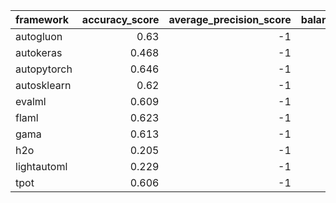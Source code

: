 | framework   |   accuracy_score |   average_precision_score |   balanced_accuracy_score |   cohen_kappa_score |   f1_score_macro |   f1_score_micro |   f1_score_weighted |   matthews_corrcoef |   precision_score |   recall_score |   roc_auc_score | training_time   | test_time   |
|:------------|-----------------:|--------------------------:|--------------------------:|--------------------:|-----------------:|-----------------:|--------------------:|--------------------:|------------------:|---------------:|----------------:|:----------------|:------------|
| autogluon   |            0.63  |                        -1 |                     0.535 |               0.511 |            0.551 |            0.63  |               0.623 |               0.513 |                -1 |             -1 |              -1 | 00:00:12        | 00:00:00    |
| autokeras   |            0.468 |                        -1 |                     0.535 |               0.319 |            0.514 |            0.468 |               0.457 |               0.326 |                -1 |             -1 |              -1 | 00:01:00        | 00:00:00    |
| autopytorch |            0.646 |                        -1 |                     0.601 |               0.533 |            0.617 |            0.646 |               0.638 |               0.534 |                -1 |             -1 |              -1 | 00:10:46        | 00:00:05    |
| autosklearn |            0.62  |                        -1 |                     0.588 |               0.501 |            0.584 |            0.62  |               0.613 |               0.502 |                -1 |             -1 |              -1 | 00:13:22        | 00:00:00    |
| evalml      |            0.609 |                        -1 |                     0.583 |               0.486 |            0.574 |            0.609 |               0.601 |               0.489 |                -1 |             -1 |              -1 | 00:10:01        | 00:00:00    |
| flaml       |            0.623 |                        -1 |                     0.59  |               0.505 |            0.566 |            0.623 |               0.614 |               0.507 |                -1 |             -1 |              -1 | 00:10:00        | 00:00:00    |
| gama        |            0.613 |                        -1 |                     0.601 |               0.493 |            0.601 |            0.613 |               0.604 |               0.493 |                -1 |             -1 |              -1 | 00:08:59        | 00:00:00    |
| h2o         |            0.205 |                        -1 |                     0.075 |              -0.132 |            0.059 |            0.205 |               0.161 |              -0.144 |                -1 |             -1 |              -1 | 00:10:06        | 00:00:00    |
| lightautoml |            0.229 |                        -1 |                     0.117 |               0.034 |            0.107 |            0.229 |               0.214 |               0.036 |                -1 |             -1 |              -1 | 00:01:06        | 00:00:00    |
| tpot        |            0.606 |                        -1 |                     0.533 |               0.485 |            0.544 |            0.606 |               0.598 |               0.486 |                -1 |             -1 |              -1 | 00:10:01        | 00:00:00    |